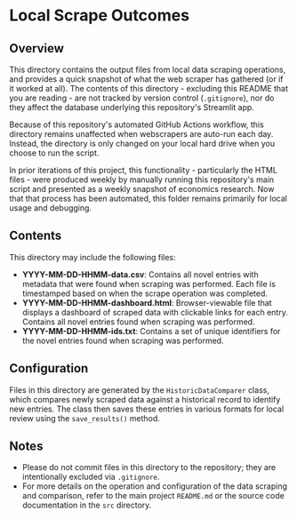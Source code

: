 # Local Scrape Outcomes

## Overview

This directory contains the output files from local data scraping operations, and provides a quick snapshot of what the web scraper has gathered (or if it worked at all). The contents of this directory - excluding this README that you are reading - are not tracked by version control (`.gitignore`), nor do they affect the database underlying this repository's Streamlit app. 

Because of this repository's automated GitHub Actions workflow, this directory remains unaffected when webscrapers are auto-run each day. Instead, the directory is only changed on your local hard drive when you choose to run the script.

In prior iterations of this project, this functionality - particularly the HTML files - were produced weekly by manually running this repository's main script and presented as a weekly snapshot of economics research. Now that that process has been automated, this folder remains primarily for local usage and debugging.

## Contents

This directory may include the following files:
- **YYYY-MM-DD-HHMM-data.csv**: Contains all novel entries with metadata that were found when scraping was performed. Each file is timestamped based on when the scrape operation was completed.
- **YYYY-MM-DD-HHMM-dashboard.html**: Browser-viewable file that displays a dashboard of scraped data with clickable links for each entry. Contains all novel entries found when scraping was performed.
- **YYYY-MM-DD-HHMM-ids.txt**: Contains a set of unique identifiers for the novel entries found when scraping was performed.

## Configuration

Files in this directory are generated by the `HistoricDataComparer` class, which compares newly scraped data against a historical record to identify new entries. The class then saves these entries in various formats for local review using the `save_results()` method.

## Notes

- Please do not commit files in this directory to the repository; they are intentionally excluded via `.gitignore`.
- For more details on the operation and configuration of the data scraping and comparison, refer to the main project `README.md` or the source code documentation in the `src` directory.
